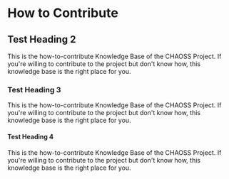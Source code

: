 # How to Contribute

## Test Heading 2

This is the how-to-contribute Knowledge Base of the CHAOSS Project. If you're willing to contribute to the project but don't know how, this knowledge base is the right place for you.

### Test Heading 3

This is the how-to-contribute Knowledge Base of the CHAOSS Project. If you're willing to contribute to the project but don't know how, this knowledge base is the right place for you.

#### Test Heading 4

This is the how-to-contribute Knowledge Base of the CHAOSS Project. If you're willing to contribute to the project but don't know how, this knowledge base is the right place for you.

